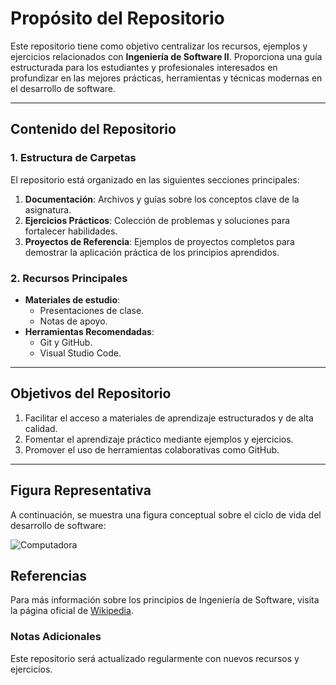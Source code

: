 # Propósito del Repositorio

Este repositorio tiene como objetivo centralizar los recursos, ejemplos y ejercicios relacionados con **Ingeniería de Software II**. Proporciona una guía estructurada para los estudiantes y profesionales interesados en profundizar en las mejores prácticas, herramientas y técnicas modernas en el desarrollo de software.

---

## Contenido del Repositorio

### 1. Estructura de Carpetas

El repositorio está organizado en las siguientes secciones principales:

1. **Documentación**: Archivos y guías sobre los conceptos clave de la asignatura.
2. **Ejercicios Prácticos**: Colección de problemas y soluciones para fortalecer habilidades.
3. **Proyectos de Referencia**: Ejemplos de proyectos completos para demostrar la aplicación práctica de los principios aprendidos.

### 2. Recursos Principales

- **Materiales de estudio**:
  - Presentaciones de clase.
  - Notas de apoyo.
- **Herramientas Recomendadas**:
  - Git y GitHub.
  - Visual Studio Code.

---

## Objetivos del Repositorio

1. Facilitar el acceso a materiales de aprendizaje estructurados y de alta calidad.
2. Fomentar el aprendizaje práctico mediante ejemplos y ejercicios.
3. Promover el uso de herramientas colaborativas como GitHub.

---

## Figura Representativa

A continuación, se muestra una figura conceptual sobre el ciclo de vida del desarrollo de software:


![Computadora](https://img.freepik.com/vector-premium/programador-feliz-codificacion-binaria-hombre-computadora-portatil_51635-8069.jpg)

## Referencias

Para más información sobre los principios de Ingeniería de Software, visita la página oficial de [Wikipedia](https://es.wikipedia.org/wiki/Ingenier%C3%ADa_de_software).


### Notas Adicionales

Este repositorio será actualizado regularmente con nuevos recursos y ejercicios.